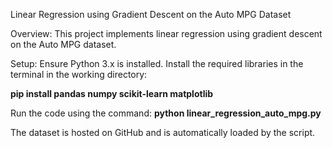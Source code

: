 Linear Regression using Gradient Descent on the Auto MPG Dataset

Overview: This project implements linear regression using gradient descent on the Auto MPG dataset.

Setup: Ensure Python 3.x is installed. Install the required libraries in the terminal in the working directory:

**pip install pandas numpy scikit-learn matplotlib**

Run the code using the command: **python linear_regression_auto_mpg.py**

The dataset is hosted on GitHub and is automatically loaded by the script.
